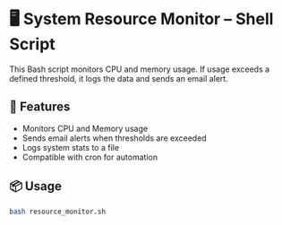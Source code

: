 # 🖥️ System Resource Monitor – Shell Script

This Bash script monitors CPU and memory usage. If usage exceeds a defined threshold, it logs the data and sends an email alert.

## 📌 Features

- Monitors CPU and Memory usage
- Sends email alerts when thresholds are exceeded
- Logs system stats to a file
- Compatible with cron for automation

## 📦 Usage

```bash
bash resource_monitor.sh

